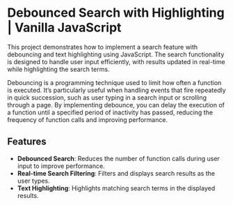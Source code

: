 # Debounced Search with Highlighting | Vanilla JavaScript

This project demonstrates how to implement a search feature with debouncing and text highlighting using JavaScript. The search functionality is designed to handle user input efficiently, with results updated in real-time while highlighting the search terms.

Debouncing is a programming technique used to limit how often a function is executed. It’s particularly useful when handling events that fire repeatedly in quick succession, such as user typing in a search input or scrolling through a page. By implementing debounce, you can delay the execution of a function until a specified period of inactivity has passed, reducing the frequency of function calls and improving performance.

## Features

- **Debounced Search**: Reduces the number of function calls during user input to improve performance.
- **Real-time Search Filtering**: Filters and displays search results as the user types.
- **Text Highlighting**: Highlights matching search terms in the displayed results.